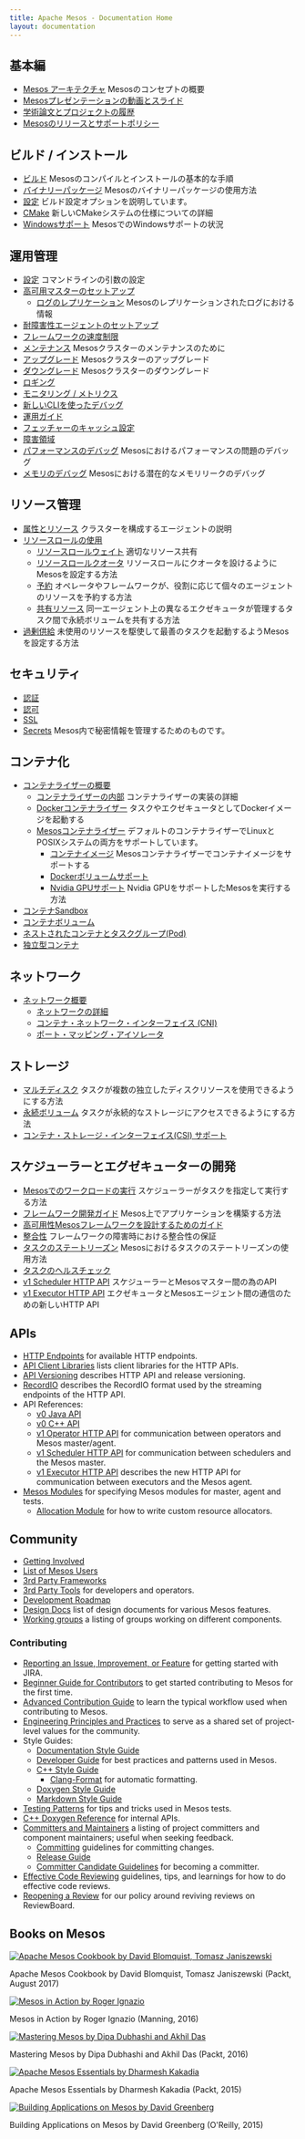 ```yaml
---
title: Apache Mesos - Documentation Home
layout: documentation
---
```


## 基本編
* [Mesos アーキテクチャ](architecture.md) Mesosのコンセプトの概要
* [Mesosプレゼンテーションの動画とスライド](presentations.md)
* [学術論文とプロジェクトの履歴](https://www.usenix.org/conference/nsdi11/mesos-platform-fine-grained-resource-sharing-data-center)
* [Mesosのリリースとサポートポリシー](versioning.md)

## ビルド / インストール
* [ビルド](building.md) Mesosのコンパイルとインストールの基本的な手順
* [バイナリーパッケージ](binary-packages.md) Mesosのバイナリーパッケージの使用方法
* [設定](configuration.md) ビルド設定オプションを説明しています。
* [CMake](cmake.md) 新しいCMakeシステムの仕様についての詳細
* [Windowsサポート](windows.md) MesosでのWindowsサポートの状況

## 運用管理
* [設定](configuration.md) コマンドラインの引数の設定
* [高可用マスターのセットアップ](high-availability.md)
  * [ログのレプリケーション](replicated-log-internals.md) Mesosのレプリケーションされたログにおける情報
* [耐障害性エージェントのセットアップ](agent-recovery.md)
* [フレームワークの速度制限](framework-rate-limiting.md)
* [メンテナンス](maintenance.md) Mesosクラスターのメンテナンスのために
* [アップグレード](upgrades.md) Mesosクラスターのアップグレード
* [ダウングレード](downgrades.md) Mesosクラスターのダウングレード
* [ロギング](logging.md)
* [モニタリング / メトリクス](monitoring.md)
* [新しいCLIを使ったデバッグ](cli.md)
* [運用ガイド](operational-guide.md)
* [フェッチャーのキャッシュ設定](fetcher.md)
* [障害領域](fault-domains.md)
* [パフォーマンスのデバッグ](performance-profiling.md) Mesosにおけるパフォーマンスの問題のデバッグ
* [メモリのデバッグ](memory-profiling.md) Mesosにおける潜在的なメモリリークのデバッグ

## リソース管理
* [属性とリソース](attributes-resources.md) クラスターを構成するエージェントの説明
* [リソースロールの使用](roles.md)
  * [リソースロールウェイト](weights.md) 適切なリソース共有
  * [リソースロールクオータ](quota.md) リソースロールにクオータを設けるようにMesosを設定する方法
  * [予約](reservation.md) オペレータやフレームワークが、役割に応じて個々のエージェントのリソースを予約する方法
  * [共有リソース](shared-resources.md) 同一エージェント上の異なるエクゼキュータが管理するタスク間で永続ボリュームを共有する方法
* [過剰供給](oversubscription.md) 未使用のリソースを駆使して最善のタスクを起動するようMesosを設定する方法

## セキュリティ
* [認証](authentication.md)
* [認可](authorization.md)
* [SSL](ssl.md)
* [Secrets](secrets.md) Mesos内で秘密情報を管理するためのものです。

## コンテナ化
* [コンテナライザーの概要](containerizers.md)
  * [コンテナライザーの内部](containerizer-internals.md) コンテナライザーの実装の詳細
  * [Dockerコンテナライザー](docker-containerizer.md) タスクやエクゼキュータとしてDockerイメージを起動する
  * [Mesosコンテナライザー](mesos-containerizer.md) デフォルトのコンテナライザーでLinuxとPOSIXシステムの両方をサポートしています。
    * [コンテナイメージ](container-image.md) Mesosコンテナライザーでコンテナイメージをサポートする
    * [Dockerボリュームサポート](isolators/docker-volume.md)
    * [Nvidia GPUサポート](gpu-support.md) Nvidia GPUをサポートしたMesosを実行する方法
* [コンテナSandbox](sandbox.md)
* [コンテナボリューム](container-volume.md)
* [ネストされたコンテナとタスクグループ(Pod)](nested-container-and-task-group.md)
* [独立型コンテナ](standalone-containers.md)

## ネットワーク
* [ネットワーク概要](networking.md)
  * [ネットワークの詳細](networking-for-mesos-managed-containers.md)
  * [コンテナ・ネットワーク・インターフェイス (CNI)](cni.md)
  * [ポート・マッピング・アイソレータ](isolators/network-port-mapping.md)

## ストレージ
* [マルチディスク](multiple-disk.md) タスクが複数の独立したディスクリソースを使用できるようにする方法
* [永続ボリューム](persistent-volume.md) タスクが永続的なストレージにアクセスできるようにする方法
* [コンテナ・ストレージ・インターフェイス(CSI) サポート](csi.md)

## スケジューラーとエグゼキューターの開発
* [Mesosでのワークロードの実行](running-workloads.md) スケジューラーがタスクを指定して実行する方法
* [フレームワーク開発ガイド](app-framework-development-guide.md) Mesos上でアプリケーションを構築する方法
* [高可用性Mesosフレームワークを設計するためのガイド](high-availability-framework-guide.md)
* [整合性](reconciliation.md) フレームワークの障害時における整合性の保証
* [タスクのステートリーズン](task-state-reasons.md) Mesosにおけるタスクのステートリーズンの使用方法
* [タスクのヘルスチェック](health-checks.md)
* [v1 Scheduler HTTP API](scheduler-http-api.md) スケジューラーとMesosマスター間の為のAPI
* [v1 Executor HTTP API](executor-http-api.md) エクゼキュータとMesosエージェント間の通信のための新しいHTTP API

## APIs
* [HTTP Endpoints](endpoints/) for available HTTP endpoints.
* [API Client Libraries](api-client-libraries.md) lists client libraries for the HTTP APIs.
* [API Versioning](versioning.md#api-versioning) describes HTTP API and release versioning.
* [RecordIO](recordio.md) describes the RecordIO format used by the streaming endpoints of the HTTP API.
* API References:
  * [v0 Java API](/api/latest/java/)
  * [v0 C++ API](/api/latest/c++/namespacemesos.html)
  * [v1 Operator HTTP API](operator-http-api.md) for communication between operators and Mesos master/agent.
  * [v1 Scheduler HTTP API](scheduler-http-api.md) for communication between schedulers and the Mesos master.
  * [v1 Executor HTTP API](executor-http-api.md) describes the new HTTP API for communication between executors and the Mesos agent.
* [Mesos Modules](modules.md) for specifying Mesos modules for master, agent and tests.
  * [Allocation Module](allocation-module.md) for how to write custom resource allocators.

## Community
* [Getting Involved](/community/)
* [List of Mesos Users](powered-by-mesos.md)
* [3rd Party Frameworks](frameworks.md)
* [3rd Party Tools](tools.md) for developers and operators.
* [Development Roadmap](roadmap.md)
* [Design Docs](design-docs.md) list of design documents for various Mesos features.
* [Working groups](/community/#workinggroups) a listing of groups working on different components.

### Contributing
* [Reporting an Issue, Improvement, or Feature](reporting-an-issue.md) for getting started with JIRA.
* [Beginner Guide for Contributors](beginner-contribution.md) to get started contributing to Mesos for the first time.
* [Advanced Contribution Guide](advanced-contribution.md) to learn the typical workflow used when contributing to Mesos.
* [Engineering Principles and Practices](engineering-principles-and-practices.md) to serve as a shared set of project-level values for the community.
* Style Guides:
  * [Documentation Style Guide](documentation-guide.md)
  * [Developer Guide](developer-guide.md) for best practices and patterns used in Mesos.
  * [C++ Style Guide](c++-style-guide.md)
    * [Clang-Format](clang-format.md) for automatic formatting.
  * [Doxygen Style Guide](doxygen-style-guide.md)
  * [Markdown Style Guide](markdown-style-guide.md)
* [Testing Patterns](testing-patterns.md) for tips and tricks used in Mesos tests.
* [C++ Doxygen Reference](/api/latest/c++/) for internal APIs.
* [Committers and Maintainers](committers.md) a listing of project committers and component maintainers; useful when seeking feedback.
  * [Committing](committing.md) guidelines for committing changes.
  * [Release Guide](release-guide.md)
  * [Committer Candidate Guidelines](committer-candidate-guidelines.md) for becoming a committer.
* [Effective Code Reviewing](effective-code-reviewing.md) guidelines, tips, and learnings for how to do effective code reviews.
* [Reopening a Review](reopening-reviews.md) for our policy around reviving reviews on ReviewBoard.

## Books on Mesos

<div class="row">
  <div class="col-xs-6 col-md-4">
    <a href="https://www.packtpub.com/big-data-and-business-intelligence/apache-mesos-cookbook" class="thumbnail">
      <img src="https://d255esdrn735hr.cloudfront.net/sites/default/files/imagecache/ppv4_main_book_cover/9781785884627.png" alt="Apache Mesos Cookbook by David Blomquist, Tomasz Janiszewski">
    </a>
    <p class="text-center">Apache Mesos Cookbook by David Blomquist, Tomasz Janiszewski (Packt, August 2017)</p>
  </div>
  <div class="col-xs-6 col-md-4">
    <a href="https://www.manning.com/books/mesos-in-action" class="thumbnail">
      <img src="https://images.manning.com/255/340/resize/book/d/62f5c9b-0946-4569-ad50-ffdb84876ddc/Ignazio-Mesos-HI.png" alt="Mesos in Action by Roger Ignazio">
    </a>
    <p class="text-center">Mesos in Action by Roger Ignazio (Manning, 2016)</p>
  </div>
  <div class="col-xs-6 col-md-4">
    <a href="https://www.packtpub.com/big-data-and-business-intelligence/mastering-mesos" class="thumbnail">
      <img src="https://www.packtpub.com/sites/default/files/6249OS_5186%20Mastering%20Mesos.jpg" alt="Mastering Mesos by Dipa Dubhashi and Akhil Das">
    </a>
    <p class="text-center">Mastering Mesos by Dipa Dubhashi and Akhil Das (Packt, 2016)</p>
  </div>
  <div class="col-xs-6 col-md-4">
    <a href="https://www.packtpub.com/big-data-and-business-intelligence/apache-mesos-essentials" class="thumbnail">
      <img src="https://www.packtpub.com/sites/default/files/9781783288762.png" alt="Apache Mesos Essentials by Dharmesh Kakadia">
    </a>
    <p class="text-center">Apache Mesos Essentials by Dharmesh Kakadia (Packt, 2015)</p>
  </div>
  <div class="col-xs-6 col-md-4">
    <a href="http://shop.oreilly.com/product/0636920039952.do" class="thumbnail">
      <img src="http://akamaicovers.oreilly.com/images/0636920039952/lrg.jpg" alt="Building Applications on Mesos by David Greenberg">
    </a>
    <p class="text-center">Building Applications on Mesos by David Greenberg (O'Reilly, 2015)</p>
  </div>
</div>
